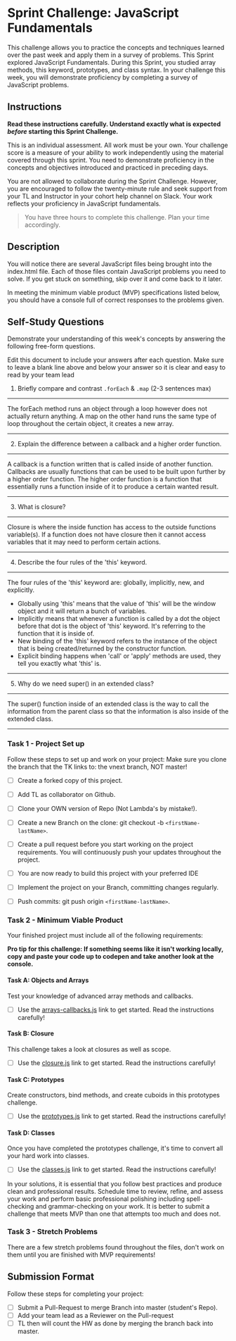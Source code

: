 # Sprint Challenge: JavaScript Fundamentals

This challenge allows you to practice the concepts and techniques learned over the past week and apply them in a survey of problems. This Sprint explored JavaScript Fundamentals. During this Sprint, you studied array methods, this keyword, prototypes, and class syntax. In your challenge this week, you will demonstrate proficiency by completing a survey of JavaScript problems.

## Instructions

**Read these instructions carefully. Understand exactly what is expected _before_ starting this Sprint Challenge.**

This is an individual assessment. All work must be your own. Your challenge score is a measure of your ability to work independently using the material covered through this sprint. You need to demonstrate proficiency in the concepts and objectives introduced and practiced in preceding days.

You are not allowed to collaborate during the Sprint Challenge. However, you are encouraged to follow the twenty-minute rule and seek support from your TL and Instructor in your cohort help channel on Slack. Your work reflects your proficiency in JavaScript fundamentals.

> You have three hours to complete this challenge. Plan your time accordingly.

## Description

You will notice there are several JavaScript files being brought into the index.html file.  Each of those files contain JavaScript problems you need to solve.  If you get stuck on something, skip over it and come back to it later.

In meeting the minimum viable product (MVP) specifications listed below, you should have a console full of correct responses to the problems given.

## Self-Study Questions

Demonstrate your understanding of this week's concepts by answering the following free-form questions.

Edit this document to include your answers after each question. Make sure to leave a blank line above and below your answer so it is clear and easy to read by your team lead




1. Briefly compare and contrast `.forEach` & `.map` (2-3 sentences max)
**********************************************************************************
The forEach method runs an object through a loop however does not actually return anything. A map on the other hand runs the same type of loop throughout the certain object, it creates a new array.
**********************************************************************************

2. Explain the difference between a callback and a higher order function.
**********************************************************************************
A callback is a function written that is called inside of another function. Callbacks are usually functions that 
can be used to be built upon further by a higher order function. The higher order function is a function that essentially runs a function inside of it to produce a certain wanted result. 
**********************************************************************************

3. What is closure?
**********************************************************************************
Closure is where the inside function has access to the outside functions variable(s). If a function does not have closure then it cannot access variables that it may need to perform certain actions. 
**********************************************************************************

4. Describe the four rules of the 'this' keyword.
**********************************************************************************
The four rules of the 'this' keyword are: globally, implicitly, new, and explicitly. 
- Globally using 'this' means that the value of 'this' will be the window object and it will return a bunch of variables.
- Implicitly means that whenever a function is called by a dot the object before that dot is the object of 'this' keyword. It's referring to the function that it is inside of.
- New binding of the 'this' keyword refers to the instance of the object that is being created/returned by the constructor function. 
- Explicit binding happens when 'call' or 'apply' methods are used, they tell you exactly what 'this' is.
**********************************************************************************

5. Why do we need super() in an extended class?
**********************************************************************************
The super() function inside of an extended class is the way to call the information from the parent class so that the information is also inside of the extended class. 
**********************************************************************************

### Task 1 - Project Set up

Follow these steps to set up and work on your project:
Make sure you clone the branch that the TK links to: the vnext branch, NOT master!

- [ ] Create a forked copy of this project.
- [ ] Add TL as collaborator on Github.
- [ ] Clone your OWN version of Repo (Not Lambda's by mistake!).
- [ ] Create a new Branch on the clone: git checkout -b `<firstName-lastName>`.
- [ ] Create a pull request before you start working on the project requirements.  You will continuously push your updates throughout the project.
- [ ] You are now ready to build this project with your preferred IDE
- [ ] Implement the project on your Branch, committing changes regularly.
- [ ] Push commits: git push origin `<firstName-lastName>`.



### Task 2 - Minimum Viable Product

Your finished project must include all of the following requirements:

**Pro tip for this challenge: If something seems like it isn't working locally, copy and paste your code up to codepen and take another look at the console.**

#### Task A: Objects and Arrays

Test your knowledge of advanced array methods and callbacks.
* [ ] Use the [arrays-callbacks.js](challenges/arrays-callbacks.js) link to get started.  Read the instructions carefully!

#### Task B: Closure

This challenge takes a look at closures as well as scope. 
* [ ] Use the [closure.js](challenges/closure.js) link to get started. Read the instructions carefully!

#### Task C: Prototypes

Create constructors, bind methods, and create cuboids in this prototypes challenge.
* [ ] Use the [prototypes.js](challenges/prototypes.js) link to get started. Read the instructions carefully!

#### Task D: Classes

Once you have completed the prototypes challenge, it's time to convert all your hard work into classes.
* [ ] Use the [classes.js](challenges/classes.js) link to get started. Read the instructions carefully!

In your solutions, it is essential that you follow best practices and produce clean and professional results. Schedule time to review, refine, and assess your work and perform basic professional polishing including spell-checking and grammar-checking on your work. It is better to submit a challenge that meets MVP than one that attempts too much and does not.

### Task 3 - Stretch Problems

There are a few stretch problems found throughout the files, don't work on them until you are finished with MVP requirements!

## Submission Format

Follow these steps for completing your project:

- [ ] Submit a Pull-Request to merge <firstName-lastName> Branch into master (student's  Repo).
- [ ] Add your team lead as a Reviewer on the Pull-request
- [ ] TL then will count the HW as done by  merging the branch back into master.
